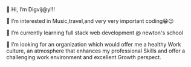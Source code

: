 👋 Hi, I’m Digvij@y!!!

👀 I’m interested in Music,travel,and very very important coding😁😉

🌱 I’m currently learning full stack web development @ newton's school

💞️ I’m looking for an organization which would offer me a healthy Work culture, an atmosphere that enhances my professional Skills and offer a challenging work environment and excellent Growth perspect.

<!---
Digvijay-96/Digvijay-96 is a ✨ special ✨ repository because its `README.md` (this file) appears on your GitHub profile.
You can click the Preview link to take a look at your changes.
--->
